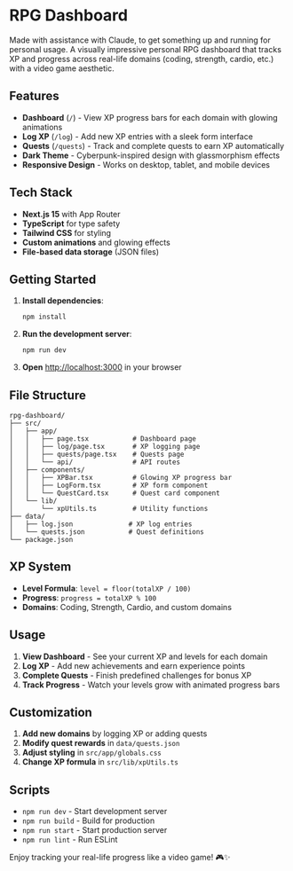 # RPG Dashboard

Made with assistance with Claude, to get something up and running for personal usage.
A visually impressive personal RPG dashboard that tracks XP and progress across real-life domains (coding, strength, cardio, etc.) with a video game aesthetic.

## Features

- **Dashboard** (`/`) - View XP progress bars for each domain with glowing animations
- **Log XP** (`/log`) - Add new XP entries with a sleek form interface
- **Quests** (`/quests`) - Track and complete quests to earn XP automatically
- **Dark Theme** - Cyberpunk-inspired design with glassmorphism effects
- **Responsive Design** - Works on desktop, tablet, and mobile devices

## Tech Stack

- **Next.js 15** with App Router
- **TypeScript** for type safety
- **Tailwind CSS** for styling
- **Custom animations** and glowing effects
- **File-based data storage** (JSON files)

## Getting Started

1. **Install dependencies**:
   ```bash
   npm install
   ```
2. **Run the development server**:
   ```bash
   npm run dev
   ```
3. **Open** [http://localhost:3000](http://localhost:3000) in your browser

## File Structure

```
rpg-dashboard/
├── src/
│   ├── app/
│   │   ├── page.tsx           # Dashboard page
│   │   ├── log/page.tsx       # XP logging page
│   │   ├── quests/page.tsx    # Quests page
│   │   └── api/               # API routes
│   ├── components/
│   │   ├── XPBar.tsx          # Glowing XP progress bar
│   │   ├── LogForm.tsx        # XP form component
│   │   └── QuestCard.tsx      # Quest card component
│   └── lib/
│       └── xpUtils.ts         # Utility functions
├── data/
│   ├── log.json              # XP log entries
│   └── quests.json           # Quest definitions
└── package.json
```

## XP System

- **Level Formula**: `level = floor(totalXP / 100)`
- **Progress**: `progress = totalXP % 100`
- **Domains**: Coding, Strength, Cardio, and custom domains

## Usage

1. **View Dashboard** - See your current XP and levels for each domain
2. **Log XP** - Add new achievements and earn experience points
3. **Complete Quests** - Finish predefined challenges for bonus XP
4. **Track Progress** - Watch your levels grow with animated progress bars

## Customization

1. **Add new domains** by logging XP or adding quests
2. **Modify quest rewards** in `data/quests.json`
3. **Adjust styling** in `src/app/globals.css`
4. **Change XP formula** in `src/lib/xpUtils.ts`

## Scripts

- `npm run dev` - Start development server
- `npm run build` - Build for production
- `npm run start` - Start production server
- `npm run lint` - Run ESLint

Enjoy tracking your real-life progress like a video game! 🎮✨
